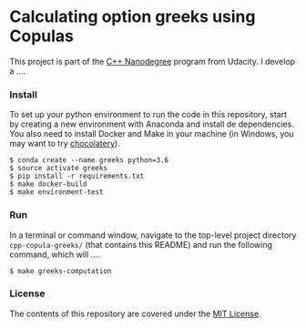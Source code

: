 Calculating option greeks using Copulas
==============================

This project is part of the [C++ Nanodegree](https://www.udacity.com/course/c-plus-plus-nanodegree--nd213)
 program from Udacity. I develop a ....


### Install
To set up your python environment to run the code in this repository, start by
 creating a new environment with Anaconda and install de dependencies. You also
 need to install Docker and Make in your machine (in Windows, you may want to try
 [chocolatery](https://chocolatey.org/packages/make)).

```shell
$ conda create --name greeks python=3.6
$ source activate greeks
$ pip install -r requirements.txt
$ make docker-build
$ make environment-test
```


### Run
In a terminal or command window, navigate to the top-level project directory
 `cpp-copula-greeks/` (that contains this README) and run the following
 command, which will ....

```shell
$ make greeks-computation
```


### License
The contents of this repository are covered under the [MIT License](LICENSE).

